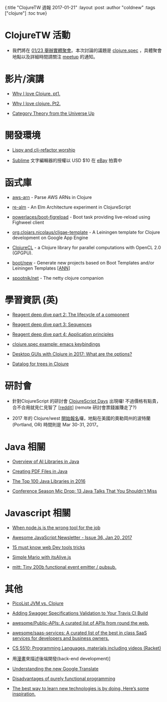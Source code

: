 {:title "ClojureTW 週報 2017-01-21"
:layout :post
:author "coldnew"
:tags  ["clojure"]
:toc true}

# ClojureTW 活動

* 我們將在 [01/23 舉辦實體聚會](https://www.meetup.com/Clojure-tw/events/236234639/)。本次討論的議題是 [clojure.spec](http://clojure.org/about/spec) ，具體聚會地點以及詳細時間請關注 [meetup](https://www.meetup.com/Clojure-tw/events/236234639/) 的通知。

# 影片/演講

* [Why I love Clojure. pt1.](https://www.youtube.com/watch?v=ujWN6mttCAo)

* [Why I love clojure. Pt2.](https://www.youtube.com/watch?v=aVuf9n6BfZQ&feature=youtu.be)

* [Category Theory from the Universe Up](https://purelyfunctional.tv/courses/category-theory/)

# 開發環境

* [Lispy and clj-refactor worship](http://ccann.github.io/2017/01/15/structural-editing-lisp.html)

* [Sublime](https://www.sublimetext.com) 文字編輯器的授權以 USD $10 在 [eBay](http://www.ebay.com/itm/152404012918) 拍賣中

# 函式庫

* [aws-arn](https://github.com/skybet/aws-arn) - Parse AWS ARNs in Clojure

* [re-alm](https://github.com/vbedegi/re-alm) - An Elm Architecture experiment in ClojureScript

* [powerlaces/boot-figreload](https://github.com/boot-clj/boot-figreload) - Boot task providing live-reload using Fighweel client

* [org.clojars.nicolaus/cljgae-template](https://github.com/nickbauman/cljgae-template) - A Leiningen template for Clojure development on Google App Engine

* [ClojureCL](http://clojurecl.uncomplicate.org/) - a Clojure library for parallel computations with OpenCL 2.0 (GPGPU).

* [boot/new](https://github.com/boot-clj/boot-new) - Generate new projects based on Boot Templates and/or Leiningen Templates [[ANN](http://seancorfield.github.io/blog/2017/01/19/boot-new-moved/)]

* [spootnik/net](https://github.com/pyr/net) - The netty clojure companion

# 學習資訊 (英)

* [Reagent deep dive part 2: The lifecycle of a component](http://timothypratley.blogspot.tw/2017/01/reagent-deep-dive-part-2-lifecycle-of.html)

* [Reagent deep dive part 3: Sequences](http://timothypratley.blogspot.tw/2017/01/reagent-deep-dive-part-3-sequences.html)

* [Reagent deep dive part 4: Application principles](http://timothypratley.blogspot.tw/2017/01/reagent-deep-dive-part-4-application.html)

* [clojure.spec example: emacs keybindings](https://mrdalloca.github.io/clojure/2017/01/18/spec-example-1.html)

* [Desktop GUIs with Clojure in 2017: What are the options?](http://nils-blum-oeste.net/desktop-guis-with-clojure-in-2017-what-are-the-options/)

* [Datalog for trees in Clojure](https://juxt.pro/blog/posts/datascript-dom.html)

# 研討會

* 針對ClojureScript 的研討會 [ClojureScript Days](https://gumroad.com/l/cr-cljs#) 出現囉! 不過價格有點貴，合不合用就見仁見智了 [[reddit](https://www.reddit.com/r/Clojure/comments/5ox6p0/announcing_clojurescript_days_four_halfday/)] (remote 研討會票錢誰賺走了?)

* 2017 年的 Clojure/west [開始報名](http://2017.clojurewest.org/)囉，地點在美國的奧勒岡州的波特蘭 (Portland, OR) 時間則是 Mar 30-31, 2017。

# Java 相關

* [Overview of AI Libraries in Java](http://www.baeldung.com/java-ai)

* [Creating PDF Files in Java](http://www.baeldung.com/java-pdf-creation)

* [The Top 100 Java Libraries in 2016](http://blog.takipi.com/the-top-100-java-libraries-in-2016-after-analyzing-47251-dependencies/)

* [Conference Season Mic Drop: 13 Java Talks That You Shouldn’t Miss](http://blog.takipi.com/conference-season-mic-drop-13-java-talks-that-you-shouldnt-miss/)

# Javascript 相關

* [When node.js is the wrong tool for the job](https://medium.com/@jongleberry/when-node-js-is-the-wrong-tool-for-the-job-6d3325fac85c#.dewqwtmjl)

* [Awesome JavaScript Newsletter - Issue 36, Jan 20, 2017](https://js.libhunt.com/newsletter/36)

* [15 must know web Dev tools tricks](https://aboullaite.me/15-must-know-dev-tools-tricks/)

* [Simple Mario with itsAlive.js](http://bl.ocks.org/Sladav/raw/11718e02a6a4014843b2d361eb668895/)

* [mitt: Tiny 200b functional event emitter / pubsub.](https://github.com/developit/mitt)

# 其他

* [PicoList JVM vs. Clojure](http://www.mail-archive.com/picolisp@software-lab.de/msg06750.html)

* [Adding Swagger Specifications Validation to Your Travis CI Build](http://slate-io.com/slate/swagger/ci/2017/01/16/Adding-Swagger-Specification-Validation/)

* [awesome/Public-APIs: A curated list of APIs from round the web.](https://github.com/abhishekbanthia/Public-APIs)

* [awesome/saas-services: A curated list of the best in class SaaS services for developers and business owners.](https://github.com/GetStream/awesome-saas-services)

* [CS 5510: Programming Languages, materials including videos (Racket) ](http://www.eng.utah.edu/~cs5510/schedule.html)

* 用[漫畫](https://consolia-comic.com/comics/back-end)來描述後端開發(back-end development)]

* [Understanding the new Google Translate](https://codesachin.wordpress.com/2017/01/18/understanding-the-new-google-translate/)

* [Disadvantages of purely functional programming](https://jaxenter.com/disadvantages-of-purely-functional-programming-126776.html)

* [The best way to learn new technologies is by doing. Here’s some inspiration.](https://hackernoon.com/the-best-way-to-learn-new-technologies-is-by-doing-heres-some-inspiration-6ca144216790#.3jvwmjvoi)
